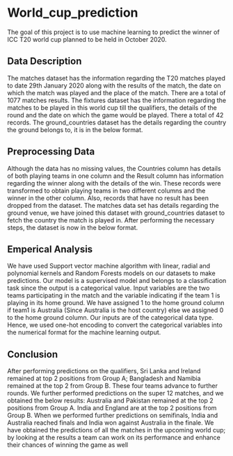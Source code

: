 # World_cup_prediction
The goal of this project is to use machine learning to predict the winner of ICC T20 world cup planned to be held in October 2020.
## Data Description
The matches dataset has the information regarding the T20 matches played to date 29th January 2020 along with the results of the match, the date on which the match was played and the place of the match. There are a total of 1077 matches results.
The fixtures dataset has the information regarding the matches to be played in this world cup till the qualifiers, the details of the round and the date on which the game would be played. There a total of 42 records.
The ground_countries dataset has the details regarding the country the ground belongs to, it is in the below format.
## Preprocessing Data
Although the data has no missing values, the Countries column has details of both playing teams in one column and the Result column has information regarding the winner along with the details of the win. These records were transformed to obtain playing teams in two different columns and the winner in the other column. Also, records that have no result has been dropped from the dataset.
The matches data set has details regarding the ground venue, we have joined this dataset with ground_countries dataset to fetch the country the match is played in. After performing the necessary steps, the dataset is now in the below format.
## Emperical Analysis
We have used Support vector machine algorithm with linear, radial and polynomial kernels and Random Forests models on our datasets to make predictions.
Our model is a supervised model and belongs to a classification task since the output is a categorical value. Input variables are the two teams participating in the match and the variable indicating if the team 1 is playing in its home ground. We have assigned 1 to the home ground column if team1 is Australia (Since Australia is the host country) else we assigned 0 to the home ground column. Our inputs are of the categorical data type. Hence, we used one-hot encoding to convert the categorical variables into the numerical format for the machine learning output. 
## Conclusion
After performing predictions on the qualifiers, Sri Lanka and Ireland remained at top 2 positions from Group A; Bangladesh and Namibia remained at the top 2 from Group B. These four teams advance to further rounds.
We further performed predictions on the super 12 matches, and we obtained the below results:
Australia and Pakistan remained at the top 2 positions from Group A.
India and England are at the top 2 positions from Group B.
When we performed further predictions on semifinals, India and Australia reached finals and India won against Australia in the finale.
We have obtained the predictions of all the matches in the upcoming world cup; by looking at the results a team can work on its performance and enhance their chances of winning the game as well
